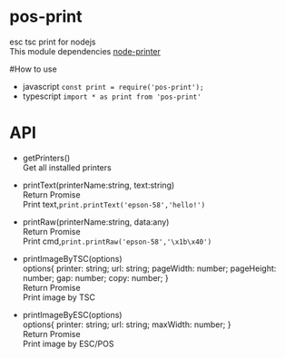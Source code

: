 # pos-print
esc tsc print for nodejs<br>
This module dependencies [node-printer](https://github.com/tojocky/node-printer)<br>

#How to use
* javascript
`const print = require('pos-print');`
* typescript
`import * as print from 'pos-print'`

# API
* getPrinters()<br>
Get all installed printers<br>
* printText(printerName:string, text:string)<br>
Return Promise<br>
Print text,`print.printText('epson-58','hello!')`<br>
* printRaw(printerName:string, data:any)<br>
Return Promise<br>
Print cmd,`print.printRaw('epson-58','\x1b\x40')`<br>
* printImageByTSC(options)<br>
options{
    printer: string;
    url: string;
    pageWidth: number;
    pageHeight: number;
    gap: number;
    copy: number;
}<br>
Return Promise<br>
Print image by TSC<br>

* printImageByESC(options)<br>
options{
    printer: string;
    url: string;
    maxWidth: number;
}<br>
Return Promise<br>
Print image by ESC/POS

